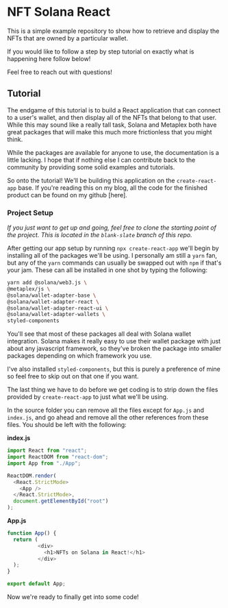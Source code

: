 # NFT Solana React

This is a simple example repository to show how to retrieve and display the NFTs that are owned by a particular wallet.

If you would like to follow a step by step tutorial on exactly what is happening here follow below!

Feel free to reach out with questions!

## Tutorial

The endgame of this tutorial is to build a React application that can connect to a user's wallet, and then display all of the NFTs that belong to that user. While this may sound like a really tall task, Solana and Metaplex both have great packages that will make this much more frictionless that you might think.

While the packages are available for anyone to use, the documentation is a little lacking. I hope that if nothing else I can contribute back to the community by providing some solid examples and tutorials. 

So onto the tutorial! We'll be building this application on the `create-react-app` base. If you're reading this on my blog, all the code for the finished product can be found on my github [here].

### Project Setup

*If you just want to get up and going, feel free to clone the starting point of the project. This is located in the `blank-slate` branch of this repo.*

After getting our app setup by running `npx create-react-app` we'll begin by installing all of the packages we'll be using. I personally am still a `yarn` fan, but any of the `yarn` commands can usually be swapped out with `npm` if that's your jam. These can all be installed in one shot by typing the following:

```bash
yarn add @solana/web3.js \
@metaplex/js \
@solana/wallet-adapter-base \
@solana/wallet-adapter-react \
@solana/wallet-adapter-react-ui \
@solana/wallet-adapter-wallets \
styled-components
```

You'll see that most of these packages all deal with Solana wallet integration. Solana makes it really easy to use their wallet package with just about any javascript framework, so they've broken the package into smaller packages depending on which framework you use.

I've also installed `styled-components`, but this is purely a preference of mine so feel free to skip out on that one if you want.

The last thing we have to do before we get coding is to strip down the files provided by `create-react-app` to just what we'll be using. 

In the source folder you can remove all the files except for `App.js` and `index.js`, and go ahead and remove all the other references from these files. You should be left with the following:

**index.js**
```javascript
import React from "react";
import ReactDOM from "react-dom";
import App from "./App";

ReactDOM.render(
  <React.StrictMode>
    <App />
  </React.StrictMode>,
  document.getElementById("root")
);
```

**App.js**
```javascript
function App() {
  return (
          <div>
            <h1>NFTs on Solana in React!</h1>
          </div>
  );
}

export default App;
```

Now we're ready to finally get into some code!

